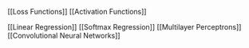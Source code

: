 [[Loss Functions]]
[[Activation Functions]]


[[Linear Regression]]
[[Softmax Regression]]
[[Multilayer Perceptrons]]
[[Convolutional Neural Networks]]
